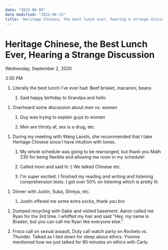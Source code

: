 ```yaml
---
date: "2022-06-09"
date modified: "2022-06-15"
title: 'Heritage Chinese, the best lunch ever, hearing a strange discussion'
---
```


# Heritage Chinese, the Best Lunch Ever, Hearing a Strange Discussion
Wednesday, September 2, 2020

3:30 PM

1. Literally the best lunch I've ever had: Beef brisket, macaroni, beans

	1. Said happy birthday to Grandpa and hello

<!-- -->

1. Overheard some discussion about men vs. women

	1. Guy was trying to explain guys to women

	2. Men are thirsty af, sex is a drug, etc.

<!-- -->

1. During my meeting with Wang Laoshi, she recommended that I take Heritage Chinese since I have intuition with tones.

	1. My whole schedule was going to be rearranged, but thank you Math 230 for being flexible and allowing me room in my schedule!

	2. Called mom and said hi :) We talked Chinese etc.

	3. I'm super excited. I finished my reading and writing and listening comprehension tests. I got over 50% on listening which is pretty lit.

<!-- -->

1. Dinner with Justin, Suba, Shreya, etc.

	1. Justin offered me some extra socks, thank you bro

<!-- -->

1. Dumped recycling with Gabe and visited basement. Aaron called me Ryan for the 3rd time. I whiffed my hair and said "Hey, my name is Braden, but you can call me Ryan like everyone else."

2. Froco call on sexual assault, Duty call watch party on Rockets vs. Thunder. Talked as I lied down for sleep about ethics. Yvonne mentioned how we just talked for 90 minutes on ethics with Carly.

 
